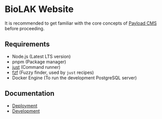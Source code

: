 # BioLAK Website

It is recommended to get familiar with the core concepts of [Payload CMS](https://payloadcms.com/docs/getting-started/concepts) before proceeding.

## Requirements

- Node.js (Latest LTS version)
- pnpm (Package manager)
- [just](https://github.com/casey/just) (Command runner)
- [fzf](https://github.com/junegunn/fzf) (Fuzzy finder, used by `just` recipes)
- Docker Engine (To run the development PostgreSQL server)

## Documentation
- [Deployment](./docs/deployment.md)
- [Development](./docs/development.md)
